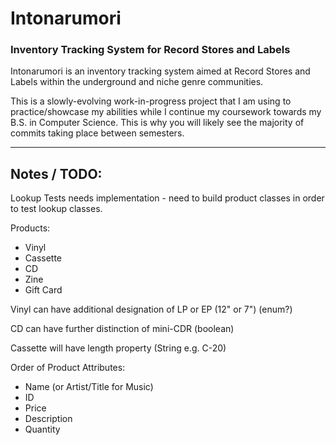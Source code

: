 # Intonarumori
### Inventory Tracking System for Record Stores and Labels

Intonarumori is an inventory tracking system aimed at Record Stores and Labels within the underground and niche genre communities. 

This is a slowly-evolving work-in-progress project that I am using to practice/showcase my abilities while I 
continue my coursework towards my B.S. in Computer Science. This is why you will likely see the majority of commits 
taking place between semesters.
***
## Notes / TODO:
Lookup Tests needs implementation - need to build product classes in order to test lookup classes.


Products:
- Vinyl
- Cassette
- CD
- Zine
- Gift Card

Vinyl can have additional designation of LP or EP (12" or 7") (enum?)

CD can have further distinction of mini-CDR (boolean)

Cassette will have length property (String e.g. C-20)

Order of Product Attributes:
- Name (or Artist/Title for Music)
- ID
- Price
- Description
- Quantity




